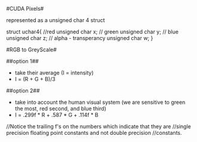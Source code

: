#CUDA Pixels#

represented as a unsigned char 4 struct

struct uchar4{
    //red
    unsigned char x;
    // green
    unsigned char y;
    // blue
    unsigned char z;
    // alpha - transperancy
    unsigned char w;
}

#RGB to GreyScale#

##option 1##
- take their average (I = intensity)
- I = (R + G + B)/3

##option 2##
- take into account the human visual system
(we are sensitive to green the most, red second, and blue third)
- I = .299f * R + .587 * G + .114f * B

//Notice the trailing f's on the numbers which indicate that they are 
//single precision floating point constants and not double precision
//constants.